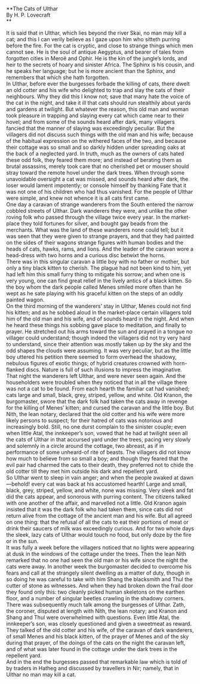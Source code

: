   
**The Cats of Ulthar  
By H. P. Lovecraft  
**  

It is said that in Ulthar, which lies beyond the river Skai, no man may kill a
cat; and this I can verily believe as I gaze upon him who sitteth purring
before the fire. For the cat is cryptic, and close to strange things which men
cannot see. He is the soul of antique Aegyptus, and bearer of tales from
forgotten cities in Meroë and Ophir. He is the kin of the jungle’s lords, and
heir to the secrets of hoary and sinister Africa. The Sphinx is his cousin,
and he speaks her language; but he is more ancient than the Sphinx, and
remembers that which she hath forgotten.  
In Ulthar, before ever the burgesses forbade the killing of cats, there dwelt
an old cotter and his wife who delighted to trap and slay the cats of their
neighbours. Why they did this I know not; save that many hate the voice of the
cat in the night, and take it ill that cats should run stealthily about yards
and gardens at twilight. But whatever the reason, this old man and woman took
pleasure in trapping and slaying every cat which came near to their hovel; and
from some of the sounds heard after dark, many villagers fancied that the
manner of slaying was exceedingly peculiar. But the villagers did not discuss
such things with the old man and his wife; because of the habitual expression
on the withered faces of the two, and because their cottage was so small and
so darkly hidden under spreading oaks at the back of a neglected yard. In
truth, much as the owners of cats hated these odd folk, they feared them more;
and instead of berating them as brutal assassins, merely took care that no
cherished pet or mouser should stray toward the remote hovel under the dark
trees. When through some unavoidable oversight a cat was missed, and sounds
heard after dark, the loser would lament impotently; or console himself by
thanking Fate that it was not one of his children who had thus vanished. For
the people of Ulthar were simple, and knew not whence it is all cats first
came.  
One day a caravan of strange wanderers from the South entered the narrow
cobbled streets of Ulthar. Dark wanderers they were, and unlike the other
roving folk who passed through the village twice every year. In the market-
place they told fortunes for silver, and bought gay beads from the merchants.
What was the land of these wanderers none could tell; but it was seen that
they were given to strange prayers, and that they had painted on the sides of
their wagons strange figures with human bodies and the heads of cats, hawks,
rams, and lions. And the leader of the caravan wore a head-dress with two
horns and a curious disc betwixt the horns.  
There was in this singular caravan a little boy with no father or mother, but
only a tiny black kitten to cherish. The plague had not been kind to him, yet
had left him this small furry thing to mitigate his sorrow; and when one is
very young, one can find great relief in the lively antics of a black kitten.
So the boy whom the dark people called Menes smiled more often than he wept as
he sate playing with his graceful kitten on the steps of an oddly painted
wagon.  
On the third morning of the wanderers’ stay in Ulthar, Menes could not find
his kitten; and as he sobbed aloud in the market-place certain villagers told
him of the old man and his wife, and of sounds heard in the night. And when he
heard these things his sobbing gave place to meditation, and finally to
prayer. He stretched out his arms toward the sun and prayed in a tongue no
villager could understand; though indeed the villagers did not try very hard
to understand, since their attention was mostly taken up by the sky and the
odd shapes the clouds were assuming. It was very peculiar, but as the little
boy uttered his petition there seemed to form overhead the shadowy, nebulous
figures of exotic things; of hybrid creatures crowned with horn-flanked discs.
Nature is full of such illusions to impress the imaginative.  
That night the wanderers left Ulthar, and were never seen again. And the
householders were troubled when they noticed that in all the village there was
not a cat to be found. From each hearth the familiar cat had vanished; cats
large and small, black, grey, striped, yellow, and white. Old Kranon, the
burgomaster, swore that the dark folk had taken the cats away in revenge for
the killing of Menes’ kitten; and cursed the caravan and the little boy. But
Nith, the lean notary, declared that the old cotter and his wife were more
likely persons to suspect; for their hatred of cats was notorious and
increasingly bold. Still, no one durst complain to the sinister couple; even
when little Atal, the innkeeper’s son, vowed that he had at twilight seen all
the cats of Ulthar in that accursed yard under the trees, pacing very slowly
and solemnly in a circle around the cottage, two abreast, as if in performance
of some unheard-of rite of beasts. The villagers did not know how much to
believe from so small a boy; and though they feared that the evil pair had
charmed the cats to their death, they preferred not to chide the old cotter
till they met him outside his dark and repellent yard.  
So Ulthar went to sleep in vain anger; and when the people awaked at
dawn—behold! every cat was back at his accustomed hearth! Large and small,
black, grey, striped, yellow, and white, none was missing. Very sleek and fat
did the cats appear, and sonorous with purring content. The citizens talked
with one another of the affair, and marvelled not a little. Old Kranon again
insisted that it was the dark folk who had taken them, since cats did not
return alive from the cottage of the ancient man and his wife. But all agreed
on one thing: that the refusal of all the cats to eat their portions of meat
or drink their saucers of milk was exceedingly curious. And for two whole days
the sleek, lazy cats of Ulthar would touch no food, but only doze by the fire
or in the sun.  
It was fully a week before the villagers noticed that no lights were appearing
at dusk in the windows of the cottage under the trees. Then the lean Nith
remarked that no one had seen the old man or his wife since the night the cats
were away. In another week the burgomaster decided to overcome his fears and
call at the strangely silent dwelling as a matter of duty, though in so doing
he was careful to take with him Shang the blacksmith and Thul the cutter of
stone as witnesses. And when they had broken down the frail door they found
only this: two cleanly picked human skeletons on the earthen floor, and a
number of singular beetles crawling in the shadowy corners.  
There was subsequently much talk among the burgesses of Ulthar. Zath, the
coroner, disputed at length with Nith, the lean notary; and Kranon and Shang
and Thul were overwhelmed with questions. Even little Atal, the innkeeper’s
son, was closely questioned and given a sweetmeat as reward. They talked of
the old cotter and his wife, of the caravan of dark wanderers, of small Menes
and his black kitten, of the prayer of Menes and of the sky during that
prayer, of the doings of the cats on the night the caravan left, and of what
was later found in the cottage under the dark trees in the repellent yard.  
And in the end the burgesses passed that remarkable law which is told of by
traders in Hatheg and discussed by travellers in Nir; namely, that in Ulthar
no man may kill a cat.  

